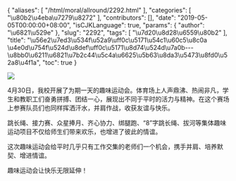 {
    "aliases": [
        "/html/moral/allround/2292.html"
    ],
    "categories": [
        "\u80b2\u4eba\u7279\u8272"
    ],
    "contributors": [],
    "date": "2019-05-05T00:00:00+08:00",
    "isCJKLanguage": true,
    "params": {
        "author": "\u6821\u529e"
    },
    "slug": "2292",
    "tags": [
        "\u7d20\u8d28\u6559\u80b2"
    ],
    "title": "\u56e2\u7ed3\u534f\u52a9\uff0c\u5171\u54c1\u60c5\u8c0a   \u4e0d\u754f\u524d\u8def\uff0c\u5171\u8d74\u524d\u7a0b---\u8bb0\u6211\u6821\u7b2c44\u5c4a\u6625\u5b63\u8da3\u5473\u8fd0\u52a8\u4f1a",
    "toc": true
}

![](https://cdn.tfls.online/mirror/full/1748b39d86be0e2b215bf518fa12048a3e1c85c3.jpg)







4月30日，我校开展了为期一天的趣味运动会。体育场上人声鼎沸、热闹非凡，学生和教职工们奋勇拼搏、团结一心，展现出不同于平时的活力与精神。在这个赛场上参赛队员们也同样挥洒汗水，并肩作战，收获友谊与快乐。




跳长绳、接力赛、众星捧月、齐心协力、绑腿跑、“8”字跳长绳、拔河等集体趣味运动项目不仅给师生们带来欢乐，也增进了彼此的情谊。




这次趣味运动会给平时几乎只有工作交集的老师们一个机会，携手并肩、培养默契、增进情谊。




趣味运动会让快乐无限延伸！




  




